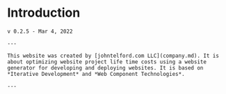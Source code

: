 # Introduction

```admonish warning "Work in Progress"
v 0.2.5 - Mar 4, 2022

---

This website was created by [johntelford.com LLC](company.md). It is about optimizing website project life time costs using a website generator for developing and deploying websites. It is based on *Iterative Development* and *Web Component Technologies*.

---

```

